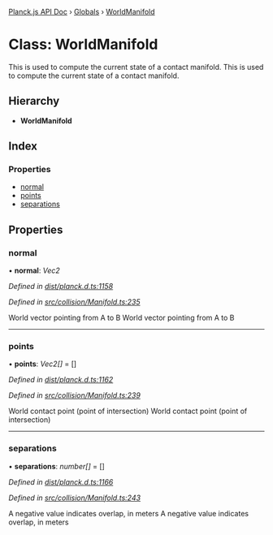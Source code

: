 [Planck.js API Doc](../README.md) › [Globals](../globals.md) › [WorldManifold](worldmanifold.md)

# Class: WorldManifold

This is used to compute the current state of a contact manifold.
This is used to compute the current state of a contact manifold.

## Hierarchy

* **WorldManifold**

## Index

### Properties

* [normal](worldmanifold.md#normal)
* [points](worldmanifold.md#points)
* [separations](worldmanifold.md#separations)

## Properties

###  normal

• **normal**: *Vec2*

*Defined in [dist/planck.d.ts:1158](https://github.com/shakiba/planck.js/blob/7e469c4/dist/planck.d.ts#L1158)*

*Defined in [src/collision/Manifold.ts:235](https://github.com/shakiba/planck.js/blob/7e469c4/src/collision/Manifold.ts#L235)*

World vector pointing from A to B
World vector pointing from A to B

___

###  points

• **points**: *Vec2[]* = []

*Defined in [dist/planck.d.ts:1162](https://github.com/shakiba/planck.js/blob/7e469c4/dist/planck.d.ts#L1162)*

*Defined in [src/collision/Manifold.ts:239](https://github.com/shakiba/planck.js/blob/7e469c4/src/collision/Manifold.ts#L239)*

World contact point (point of intersection)
World contact point (point of intersection)

___

###  separations

• **separations**: *number[]* = []

*Defined in [dist/planck.d.ts:1166](https://github.com/shakiba/planck.js/blob/7e469c4/dist/planck.d.ts#L1166)*

*Defined in [src/collision/Manifold.ts:243](https://github.com/shakiba/planck.js/blob/7e469c4/src/collision/Manifold.ts#L243)*

A negative value indicates overlap, in meters
A negative value indicates overlap, in meters
